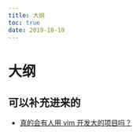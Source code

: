 ```yaml
---
title: 大纲
toc: true
date: 2019-10-19
---
```

# 大纲


## 可以补充进来的

- [真的会有人用 vim 开发大的项目吗？](https://www.zhihu.com/question/25713969/answer/445505441)
